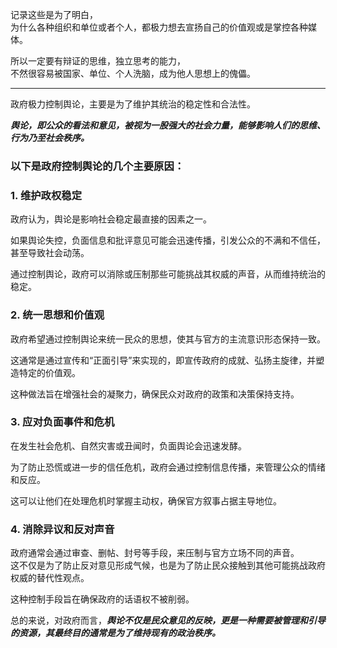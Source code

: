 <!--
 * @Author: Davidbieber
 * @Email: davidbieber@163.com
 * @Date: 2025-08-02 16:46:40
 * @Description: 
-->


记录这些是为了明白，  
为什么各种组织和单位或者个人，都极力想去宣扬自己的价值观或是掌控各种媒体。



所以一定要有辩证的思维，独立思考的能力，  
不然很容易被国家、单位、个人洗脑，成为他人思想上的傀儡。

---


政府极力控制舆论，主要是为了维护其统治的稳定性和合法性。  


***舆论，即公众的看法和意见，被视为一股强大的社会力量，能够影响人们的思维、行为乃至社会秩序。***

### 以下是政府控制舆论的几个主要原因：

### 1. 维护政权稳定  

政府认为，舆论是影响社会稳定最直接的因素之一。

如果舆论失控，负面信息和批评意见可能会迅速传播，引发公众的不满和不信任，甚至导致社会动荡。

通过控制舆论，政府可以消除或压制那些可能挑战其权威的声音，从而维持统治的稳定。

### 2. 统一思想和价值观  

政府希望通过控制舆论来统一民众的思想，使其与官方的主流意识形态保持一致。

这通常是通过宣传和“正面引导”来实现的，即宣传政府的成就、弘扬主旋律，并塑造特定的价值观。

这种做法旨在增强社会的凝聚力，确保民众对政府的政策和决策保持支持。

### 3. 应对负面事件和危机  

在发生社会危机、自然灾害或丑闻时，负面舆论会迅速发酵。

为了防止恐慌或进一步的信任危机，政府会通过控制信息传播，来管理公众的情绪和反应。

这可以让他们在处理危机时掌握主动权，确保官方叙事占据主导地位。

### 4. 消除异议和反对声音


政府通常会通过审查、删帖、封号等手段，来压制与官方立场不同的声音。  
这不仅是为了防止反对意见形成气候，也是为了防止民众接触到其他可能挑战政府权威的替代性观点。

这种控制手段旨在确保政府的话语权不被削弱。

总的来说，对政府而言，***舆论不仅是民众意见的反映，更是一种需要被管理和引导的资源，其最终目的通常是为了维持现有的政治秩序。***
